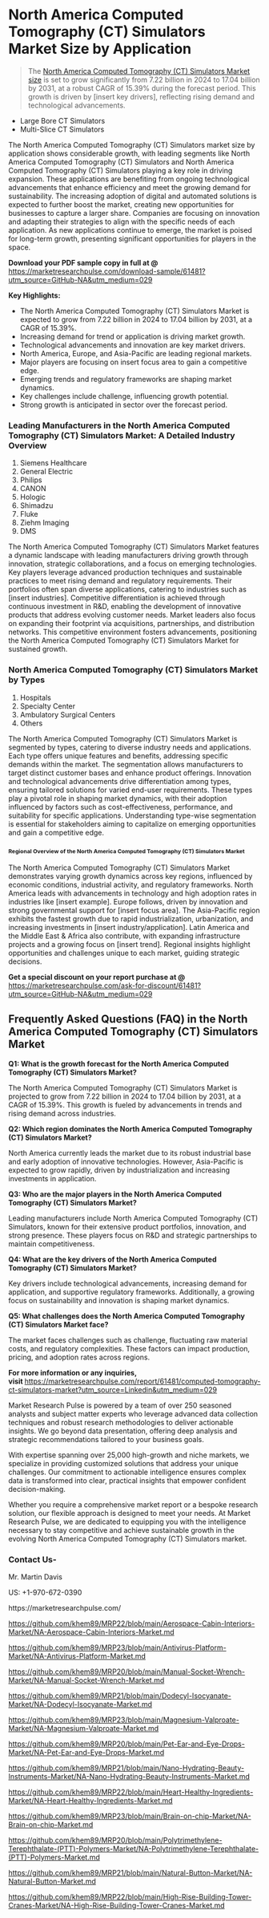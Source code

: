 <h1>North America Computed Tomography (CT) Simulators Market&nbsp;Size by Application</h1><blockquote><p>The <a href="https://marketresearchpulse.com/download-sample/61481?utm_source=GitHub-NA&amp;utm_medium=029">North America Computed Tomography (CT) Simulators Market size</a> is set to grow significantly from 7.22 billion in 2024 to 17.04 billion by 2031, at a robust CAGR of 15.39% during the forecast period. This growth is driven by [insert key drivers], reflecting rising demand and technological advancements.</p></blockquote><ul><li>Large Bore CT Simulators<li> Multi-Slice CT Simulators</li></ul><p>The North America Computed Tomography (CT) Simulators market size by application shows considerable growth, with leading segments like North America Computed Tomography (CT) Simulators and North America Computed Tomography (CT) Simulators playing a key role in driving expansion. These applications are benefiting from ongoing technological advancements that enhance efficiency and meet the growing demand for sustainability. The increasing adoption of digital and automated solutions is expected to further boost the market, creating new opportunities for businesses to capture a larger share. Companies are focusing on innovation and adapting their strategies to align with the specific needs of each application. As new applications continue to emerge, the market is poised for long-term growth, presenting significant opportunities for players in the space.</p><p><strong>Download your PDF sample copy in full at @ </strong><a href="https://marketresearchpulse.com/download-sample/61481?utm_source=GitHub-NA&amp;utm_medium=029">https://marketresearchpulse.com/download-sample/61481?utm_source=GitHub-NA&amp;utm_medium=029</a></p><p><strong>Key Highlights: </strong></p><ul><li>The North America Computed Tomography (CT) Simulators Market is expected to grow from 7.22 billion in 2024 to 17.04 billion by 2031, at a CAGR of 15.39%.</li><li>Increasing demand for trend or application is driving market growth.</li><li>Technological advancements and innovation are key market drivers.</li><li>North America, Europe, and Asia-Pacific are leading regional markets.</li><li>Major players are focusing on insert focus area to gain a competitive edge.</li><li>Emerging trends and regulatory frameworks are shaping market dynamics.</li><li>Key challenges include challenge, influencing growth potential.</li><li>Strong growth is anticipated in sector over the forecast period.</li></ul><h3>Leading Manufacturers in the North America Computed Tomography (CT) Simulators Market: A Detailed Industry Overview</h3><ol><li>Siemens Healthcare</li><li>General Electric</li><li>Philips</li><li>CANON</li><li>Hologic</li><li>Shimadzu</li><li>Fluke</li><li>Ziehm Imaging</li><li>DMS</li></ol><div class="flex max-w-full flex-col flex-grow"><div class="min-h-8 text-message flex w-full flex-col items-end gap-2 whitespace-normal break-words [.text-message+&amp;]:mt-5" dir="auto" data-message-author-role="assistant" data-message-id="fd8432e4-4910-450d-b182-61b7bfb0a01f" data-message-model-slug="gpt-4o"><div class="flex w-full flex-col gap-1 empty:hidden first:pt-[3px]"><div class="markdown prose w-full break-words dark:prose-invert light"><p>The North America Computed Tomography (CT) Simulators Market features a dynamic landscape with leading manufacturers driving growth through innovation, strategic collaborations, and a focus on emerging technologies. Key players leverage advanced production techniques and sustainable practices to meet rising demand and regulatory requirements. Their portfolios often span diverse applications, catering to industries such as [insert industries]. Competitive differentiation is achieved through continuous investment in R&amp;D, enabling the development of innovative products that address evolving customer needs. Market leaders also focus on expanding their footprint via acquisitions, partnerships, and distribution networks. This competitive environment fosters advancements, positioning the North America Computed Tomography (CT) Simulators Market for sustained growth.</p></div></div></div></div><h3>North America Computed Tomography (CT) Simulators Market by Types</h3><ol><li>Hospitals<li> Specialty Center<li> Ambulatory Surgical Centers<li> Others</li></ol><div class="flex max-w-full flex-col flex-grow"><div class="min-h-8 text-message flex w-full flex-col items-end gap-2 whitespace-normal break-words [.text-message+&amp;]:mt-5" dir="auto" data-message-author-role="assistant" data-message-id="084470be-0bb7-4664-bddf-5156b4f41249" data-message-model-slug="gpt-4o-mini"><div class="flex w-full flex-col gap-1 empty:hidden first:pt-[3px]"><div class="markdown prose w-full break-words dark:prose-invert light"><p>The North America Computed Tomography (CT) Simulators Market is segmented by types, catering to diverse industry needs and applications. Each type offers unique features and benefits, addressing specific demands within the market. The segmentation allows manufacturers to target distinct customer bases and enhance product offerings. Innovation and technological advancements drive differentiation among types, ensuring tailored solutions for varied end-user requirements. These types play a pivotal role in shaping market dynamics, with their adoption influenced by factors such as cost-effectiveness, performance, and suitability for specific applications. Understanding type-wise segmentation is essential for stakeholders aiming to capitalize on emerging opportunities and gain a competitive edge.</p></div></div></div></div><h3><span style="font-size: 11px;">Regional Overview of the North America Computed Tomography (CT) Simulators Market</span></h3><div class="flex max-w-full flex-col flex-grow"><div class="min-h-8 text-message flex w-full flex-col items-end gap-2 whitespace-normal break-words [.text-message+&amp;]:mt-5" dir="auto" data-message-author-role="assistant" data-message-id="e9038762-ce64-4e30-91c9-9bd413514231" data-message-model-slug="gpt-4o-mini"><div class="flex w-full flex-col gap-1 empty:hidden first:pt-[3px]"><div class="markdown prose w-full break-words dark:prose-invert light"><p>The North America Computed Tomography (CT) Simulators Market demonstrates varying growth dynamics across key regions, influenced by economic conditions, industrial activity, and regulatory frameworks. North America leads with advancements in technology and high adoption rates in industries like [insert example]. Europe follows, driven by innovation and strong governmental support for [insert focus area]. The Asia-Pacific region exhibits the fastest growth due to rapid industrialization, urbanization, and increasing investments in [insert industry/application]. Latin America and the Middle East &amp; Africa also contribute, with expanding infrastructure projects and a growing focus on [insert trend]. Regional insights highlight opportunities and challenges unique to each market, guiding strategic decisions.</p></div></div></div></div><p><strong>Get a special discount on your report purchase at @ </strong><a href="https://marketresearchpulse.com/ask-for-discount/61481?utm_source=GitHub-NA&amp;utm_medium=029">https://marketresearchpulse.com/ask-for-discount/61481?utm_source=GitHub-NA&amp;utm_medium=029</a></p><h2>Frequently Asked Questions (FAQ) in the North America Computed Tomography (CT) Simulators Market</h2><p><strong>Q1: What is the growth forecast for the North America Computed Tomography (CT) Simulators Market?</strong></p><p>The North America Computed Tomography (CT) Simulators Market is projected to grow from 7.22 billion in 2024 to 17.04 billion by 2031, at a CAGR of 15.39%. This growth is fueled by advancements in trends and rising demand across industries.</p><p><strong>Q2: Which region dominates the North America Computed Tomography (CT) Simulators Market?</strong></p><p>North America currently leads the market due to its robust industrial base and early adoption of innovative technologies. However, Asia-Pacific is expected to grow rapidly, driven by industrialization and increasing investments in application.</p><p><strong>Q3: Who are the major players in the North America Computed Tomography (CT) Simulators Market?</strong></p><p>Leading manufacturers include North America Computed Tomography (CT) Simulators, known for their extensive product portfolios, innovation, and strong presence. These players focus on R&amp;D and strategic partnerships to maintain competitiveness.</p><p><strong>Q4: What are the key drivers of the North America Computed Tomography (CT) Simulators Market?</strong></p><p>Key drivers include technological advancements, increasing demand for application, and supportive regulatory frameworks. Additionally, a growing focus on sustainability and innovation is shaping market dynamics.</p><p><strong>Q5: What challenges does the North America Computed Tomography (CT) Simulators Market face?</strong></p><p>The market faces challenges such as challenge, fluctuating raw material costs, and regulatory complexities. These factors can impact production, pricing, and adoption rates across regions.</p><p><strong>For more information or any inquiries, visit&nbsp;</strong><a href="https://marketresearchpulse.com/report/61481/computed-tomography-ct-simulators-market?utm_source=Linkedin&utm_medium=029">https://marketresearchpulse.com/report/61481/computed-tomography-ct-simulators-market?utm_source=Linkedin&utm_medium=029</a></p><p>Market Research Pulse is powered by a team of over 250 seasoned analysts and subject matter experts who leverage advanced data collection techniques and robust research methodologies to deliver actionable insights. We go beyond data presentation, offering deep analysis and strategic recommendations tailored to your business goals.</p><p>With expertise spanning over 25,000 high-growth and niche markets, we specialize in providing customized solutions that address your unique challenges. Our commitment to actionable intelligence ensures complex data is transformed into clear, practical insights that empower confident decision-making.</p><p>Whether you require a comprehensive market report or a bespoke research solution, our flexible approach is designed to meet your needs. At Market Research Pulse, we are dedicated to equipping you with the intelligence necessary to stay competitive and achieve sustainable growth in the evolving North America Computed Tomography (CT) Simulators market.</p><h3><strong>Contact Us-</strong></h3><p>Mr. Martin Davis</p><p>US: +1-970-672-0390</p><p>https://marketresearchpulse.com/</p><p><a href="https://github.com/khem89/MRP22/blob/main/Aerospace-Cabin-Interiors-Market/NA-Aerospace-Cabin-Interiors-Market.md">https://github.com/khem89/MRP22/blob/main/Aerospace-Cabin-Interiors-Market/NA-Aerospace-Cabin-Interiors-Market.md</a></p><p><a href="https://github.com/khem89/MRP23/blob/main/Antivirus-Platform-Market/NA-Antivirus-Platform-Market.md">https://github.com/khem89/MRP23/blob/main/Antivirus-Platform-Market/NA-Antivirus-Platform-Market.md</a></p><p><a href="https://github.com/khem89/MRP20/blob/main/Manual-Socket-Wrench-Market/NA-Manual-Socket-Wrench-Market.md">https://github.com/khem89/MRP20/blob/main/Manual-Socket-Wrench-Market/NA-Manual-Socket-Wrench-Market.md</a></p><p><a href="https://github.com/khem89/MRP21/blob/main/Dodecyl-Isocyanate-Market/NA-Dodecyl-Isocyanate-Market.md">https://github.com/khem89/MRP21/blob/main/Dodecyl-Isocyanate-Market/NA-Dodecyl-Isocyanate-Market.md</a></p><p><a href="https://github.com/khem89/MRP23/blob/main/Magnesium-Valproate-Market/NA-Magnesium-Valproate-Market.md">https://github.com/khem89/MRP23/blob/main/Magnesium-Valproate-Market/NA-Magnesium-Valproate-Market.md</a></p><p><a href="https://github.com/khem89/MRP20/blob/main/Pet-Ear-and-Eye-Drops-Market/NA-Pet-Ear-and-Eye-Drops-Market.md">https://github.com/khem89/MRP20/blob/main/Pet-Ear-and-Eye-Drops-Market/NA-Pet-Ear-and-Eye-Drops-Market.md</a></p><p><a href="https://github.com/khem89/MRP21/blob/main/Nano-Hydrating-Beauty-Instruments-Market/NA-Nano-Hydrating-Beauty-Instruments-Market.md">https://github.com/khem89/MRP21/blob/main/Nano-Hydrating-Beauty-Instruments-Market/NA-Nano-Hydrating-Beauty-Instruments-Market.md</a></p><p><a href="https://github.com/khem89/MRP22/blob/main/Heart-Healthy-Ingredients-Market/NA-Heart-Healthy-Ingredients-Market.md">https://github.com/khem89/MRP22/blob/main/Heart-Healthy-Ingredients-Market/NA-Heart-Healthy-Ingredients-Market.md</a></p><p><a href="https://github.com/khem89/MRP23/blob/main/Brain-on-chip-Market/NA-Brain-on-chip-Market.md">https://github.com/khem89/MRP23/blob/main/Brain-on-chip-Market/NA-Brain-on-chip-Market.md</a></p><p><a href="https://github.com/khem89/MRP20/blob/main/Polytrimethylene-Terephthalate-(PTT)-Polymers-Market/NA-Polytrimethylene-Terephthalate-(PTT)-Polymers-Market.md">https://github.com/khem89/MRP20/blob/main/Polytrimethylene-Terephthalate-(PTT)-Polymers-Market/NA-Polytrimethylene-Terephthalate-(PTT)-Polymers-Market.md</a></p><p><a href="https://github.com/khem89/MRP21/blob/main/Natural-Button-Market/NA-Natural-Button-Market.md">https://github.com/khem89/MRP21/blob/main/Natural-Button-Market/NA-Natural-Button-Market.md</a></p><p><a href="https://github.com/khem89/MRP22/blob/main/High-Rise-Building-Tower-Cranes-Market/NA-High-Rise-Building-Tower-Cranes-Market.md">https://github.com/khem89/MRP22/blob/main/High-Rise-Building-Tower-Cranes-Market/NA-High-Rise-Building-Tower-Cranes-Market.md</a></p>
